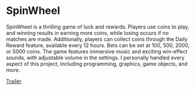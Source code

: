 # SpinWheel
SpinWheel is a thrilling game of luck and rewards. Players use coins to play, and winning results in earning more coins, while losing occurs if no matches are made. Additionally, players can collect coins through the Daily Reward feature, available every 12 hours. Bets can be set at 100, 500, 2000, or 5000 coins. The game features immersive music and exciting win-effect sounds, with adjustable volume in the settings. I personally handled every aspect of this project, including programming, graphics, game objects, and more.

[Trailer](https://www.youtube.com/embed/ab944uJ0EcM?mute=1)
